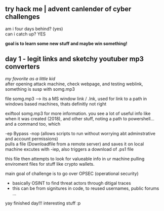 ## try hack me | advent canlender of cyber challenges ##
am i four days behind? (yes) <br>
can i catch up? YES <br>

__goal is to learn some new stuff and maybe win something!__

## day 1 - legit links and sketchy youtuber mp3 converters ##
*my favorite as a little kid*<br>
after opening attack machine, check webpage, and testing weblink, something is susp with somg.mp3 <br>

file somg.mp3 --> its a MS window link / .lnk, used for link to a path in windows based machines, thats definitly not right <br>

exiftool somg.mp3 for more information.
you see a lot of useful info like when it was created (2018), and other stuff, noting a path to powershell... and a command too, which <br>

-ep Bypass -nop      (allows scripts to run without worrying abt adminstrative and account permissions) <br>
pulls a file (Downloadfile from a remote server) and saves it on local machine
excutes with -iep, also triggers a download of .ps1 file

this file then attempts to look for valueable info in ur machine pulling enviroment files for stuff like crypto wallets. <br>

main goal of challenge is to go over OPSEC (operational security)
- basically OSINT to find threat actors through ditigal traces
- this can be from signitures in code, to reused usernames, public forums ... 

yay finished day!!! interesting stuff  :p   <br>